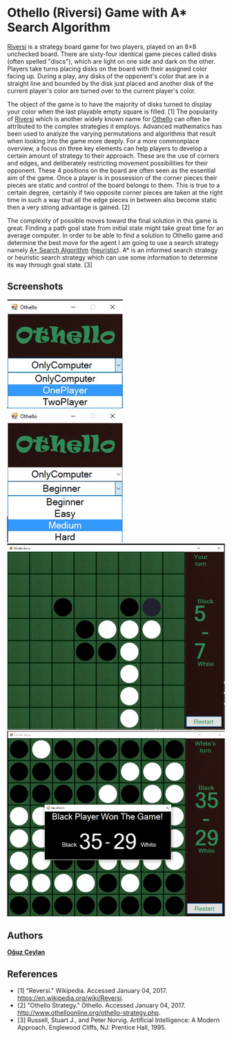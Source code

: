 # Othello (Riversi) Game with A* Search Algorithm
[Riversi](https://en.wikipedia.org/wiki/Reversi) is a strategy board game for two players, played on an 8×8 unchecked board. There are sixty-four identical game pieces called disks (often spelled "discs"), which are light on one side and dark on the other. Players take turns placing disks on the board with their assigned color facing up. During a play, any disks of the opponent's color that are in a straight line and bounded by the disk just placed and another disk of the current player's color are turned over to the current player's color.

The object of the game is to have the majority of disks turned to display your color when the last playable empty square is filled. [1]
The popularity of [Riversi](https://en.wikipedia.org/wiki/Reversi) which is another widely known name for [Othello](https://en.wikipedia.org/wiki/Reversi) can often be attributed to the complex strategies it employs. Advanced mathematics has been used to analyze the varying permutations and algorithms that result when looking into the game more deeply. For a more commonplace overview, a focus on three key elements can help players to develop a certain amount of strategy to their approach. These are the use of corners and edges, and deliberately restricting movement possibilities for their opponent. 
These 4 positions on the board are often seen as the essential aim of the game. Once a player is in possession of the corner pieces their pieces are static and control of the board belongs to them. This is true to a certain degree, certainly if two opposite corner pieces are taken at the right time in such a way that all the edge pieces in between also become static then a very strong advantage is gained. [2]

The complexity of possible moves toward the final solution in this game is great. Finding a path goal state from initial state might take great time for an average computer. In order to be able to find a solution to Othello game and determine the best move for the agent I am going to use a search strategy namely [A* Search Algorithm](https://en.wikipedia.org/wiki/A*_search_algorithm) ([heuristic](https://en.wikipedia.org/wiki/Heuristic_(computer_science))). A* is an informed search strategy or heuristic search strategy which can use some information to determine its way through goal state. [3]

## Screenshots
![Game Type Selection](/screenshots/1.jpg?raw=true "Game Type Selection")
![Difficulty Selection](/screenshots/2.jpg?raw=true "Difficulty Selection")
![Game Board](/screenshots/3.jpg?raw=true "Game Board")
![Final Screen](/screenshots/4.jpg?raw=true "Final Screen")

## Authors
[**Oğuz Ceylan**](https://github.com/oguzc)

## References
* [1]	"Reversi." Wikipedia. Accessed January 04, 2017. https://en.wikipedia.org/wiki/Reversi.
* [2]	"Othello Strategy." Othello. Accessed January 04, 2017. http://www.othelloonline.org/othello-strategy.php.
* [3]	Russell, Stuart J., and Peter Norvig. Artificial Intelligence: A Modern Approach. Englewood Cliffs, NJ: Prentice Hall, 1995.
